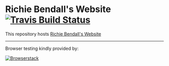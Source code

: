 # Richie Bendall's Website [![Travis Build Status](https://img.shields.io/travis/Richienb/richienb.github.io.svg?longCache=true&style=for-the-badge&logo=travis&label=Travis%20Build)](https://travis-ci.org/Richienb/richienb.github.io)

This repository hosts [Richie Bendall's Website](https://richienb.github.io)

___

Browser testing kindly provided by:

[![Browserstack](https://i.imgur.com/yLGiIoY.png)](https://www.browserstack.com/)
